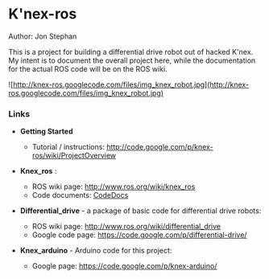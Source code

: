 # K'nex-ros #


Author: Jon Stephan

This is a project for building a differential drive robot out of hacked K'nex.  My intent is to document the overall project here, while the documentation for the actual ROS code will be on the ROS wiki.

![http://knex-ros.googlecode.com/files/img_knex_robot.jpg](http://knex-ros.googlecode.com/files/img_knex_robot.jpg)

### Links ###
  * **Getting Started**
    * Tutorial / instructions: http://code.google.com/p/knex-ros/wiki/ProjectOverview

  * **Knex\_ros** :
    * ROS wiki page: http://www.ros.org/wiki/knex_ros
    * Code documents: [CodeDocs](CodeDocs.md)

  * **Differential\_drive** - a package of basic code for differential drive robots:
    * ROS wiki page: http://www.ros.org/wiki/differential_drive
    * Google code page: https://code.google.com/p/differential-drive/

  * **Knex\_arduino** - Arduino code for this project:
    * Google page: https://code.google.com/p/knex-arduino/


